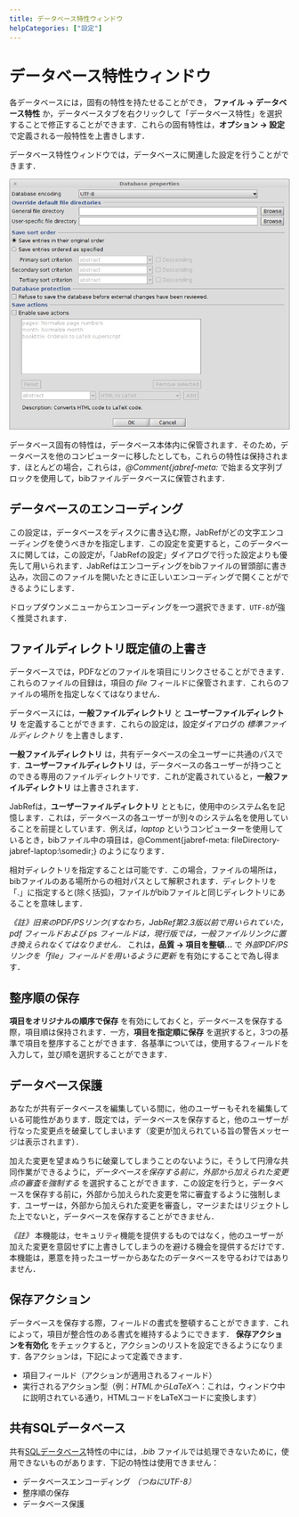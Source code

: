 ```yaml
---
title: データベース特性ウィンドウ
helpCategories: ["設定"]
---
```


# データベース特性ウィンドウ

各データベースには，固有の特性を持たせることができ，
**ファイル → データベース特性** か，データベースタブを右クリックして「データベース特性」を選択することで修正することができます．これらの固有特性は，**オプション → 設定** で定義される一般特性を上書きします．

データベース特性ウィンドウでは，データベースに関連した設定を行うことができます．

![データベース特性のスクリーンショット](../en/images/DatabaseProperties.png)

データベース固有の特性は，データベース本体内に保管されます．そのため，データベースを他のコンピューターに移したとしても，これらの特性は保持されます．ほとんどの場合，これらは，*@Comment{jabref-meta:* で始まる文字列ブロックを使用して，bibファイルデータベースに保管されます．

## データベースのエンコーディング

この設定は，データベースをディスクに書き込む際，JabRefがどの文字エンコーディングを使うべきかを指定します．この設定を変更すると，このデータベースに関しては，この設定が，「JabRefの設定」ダイアログで行った設定よりも優先して用いられます．JabRefはエンコーディングをbibファイルの冒頭部に書き込み，次回このファイルを開いたときに正しいエンコーディングで開くことができるようにします．

ドロップダウンメニューからエンコーディングを一つ選択できます．`UTF-8`が強く推奨されます．

## ファイルディレクトリ既定値の上書き

データベースでは，PDFなどのファイルを項目にリンクさせることができます．これらのファイルの目録は，項目の *file* フィールドに保管されます．これらのファイルの場所を指定しなくてはなりません．

データベースには，**一般ファイルディレクトリ** と **ユーザーファイルディレクトリ** を定義することができます．これらの設定は，設定ダイアログの *標準ファイルディレクトリ* を上書きします．

**一般ファイルディレクトリ** は，共有データベースの全ユーザーに共通のパスです．**ユーザーファイルディレクトリ** は，データベースの各ユーザーが持つことのできる専用のファイルディレクトリです．これが定義されていると，**一般ファイルディレクトリ** は上書きされます．

JabRefは，**ユーザーファイルディレクトリ** とともに，使用中のシステム名を記憶します．これは，データベースの各ユーザーが別々のシステム名を使用していることを前提としています．例えば，*laptop* というコンピューターを使用しているとき，bibファイル中の項目は，@Comment{jabref-meta: fileDirectory-jabref-laptop:\\somedir;} のようになります．

相対ディレクトリを指定することは可能です．この場合，ファイルの場所は，bibファイルのある場所からの相対パスとして解釈されます．ディレクトリを「.」に指定すると(除く括弧)，ファイルがbibファイルと同じディレクトリにあることを意味します．

*《註》旧来のPDF/PSリンク(すなわち，JabRef第2.3版以前で用いられていた，*pdf* フィールドおよび *ps* フィールドは，現行版では，一般ファイルリンクに置き換えられなくてはなりません．* これは，**品質 → 項目を整頓...** で *外部PDF/PSリンクを「file」フィールドを用いるように更新* を有効にすることで為し得ます．

## 整序順の保存

**項目をオリジナルの順序で保存** を有効にしておくと，データベースを保存する際，項目順は保持されます．一方，**項目を指定順に保存** を選択すると，3つの基準で項目を整序することができます．各基準については，使用するフィールドを入力して，並び順を選択することができます．

## データベース保護

あなたが共有データベースを編集している間に，他のユーザーもそれを編集している可能性があります．既定では，データベースを保存すると，他のユーザーが行なった変更点を破棄してしまいます（変更が加えられている旨の警告メッセージは表示されます）．

加えた変更を望まぬうちに破棄してしまうことのないように，そうして円滑な共同作業ができるように，*データベースを保存する前に，外部から加えられた変更点の審査を強制する* を選択することができます．この設定を行うと，データベースを保存する前に，外部から加えられた変更を常に審査するように強制します．ユーザーは，外部から加えられた変更を審査し，マージまたはリジェクトした上でないと，データベースを保存することができません．

*《註》* 本機能は，セキュリティ機能を提供するものではなく，他のユーザーが加えた変更を意図せずに上書きしてしまうのを避ける機会を提供するだけです．本機能は，悪意を持ったユーザーからあなたのデータベースを守るわけではありません．

## 保存アクション

データベースを保存する際，フィールドの書式を整頓することができます．これによって，項目が整合性のある書式を維持するようにできます． **保存アクションを有効化** をチェックすると，アクションのリストを設定できるようになります．各アクションは，下記によって定義できます．
- 項目フィールド（アクションが適用されるフィールド）
- 実行されるアクション型（例：*HTMLからLaTeXへ*：これは，ウィンドウ中に説明されている通り，HTMLコードをLaTeXコードに変換します）

## 共有SQLデータベース

共有[SQLデータベース](http://help.jabref.org/en/SQLDatabase)特性の中には，*.bib* ファイルでは処理できないために，使用できないものがあります．下記の特性は使用できません：
- データベースエンコーディング *（つねにUTF-8）*
- 整序順の保存
- データベース保護
